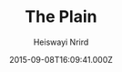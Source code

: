 ---
title: The Plain
github: https://github.com/heiswayi/the-plain
demo: https://heiswayi.github.io/the-plain/
author: Heiswayi Nrird
ssg:
  - Jekyll
cms:
  - No Cms
date: 2015-09-08T16:09:41.000Z
description: A minimalist Jekyll theme, ideally designed for your personal blog use.
stale: false
---